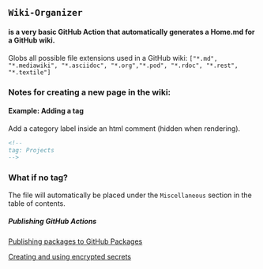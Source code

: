 ## `Wiki-Organizer`
####  is a very basic GitHub Action that automatically generates a Home.md for a GitHub wiki.

Globs all possible file extensions used in a GitHub wiki: 
`["*.md", "*.mediawiki", "*.asciidoc", "*.org","*.pod",
"*.rdoc", "*.rest", "*.textile"]`

### Notes for creating a new page in the wiki:

#### Example: Adding a tag

Add a category label inside an html comment (hidden when rendering).

```HTML
<!--
tag: Projects
-->
```

### What if no tag?

The file will automatically be placed under the `Miscellaneous` section in the table of contents.

##### Publishing GitHub Actions


[Publishing packages to GitHub Packages](https://help.github.com/en/actions/automating-your-workflow-with-github-actions/publishing-nodejs-packages#publishing-packages-to-github-packages)

[Creating and using encrypted secrets](https://help.github.com/en/actions/automating-your-workflow-with-github-actions/creating-and-using-encrypted-secrets#creating-encrypted-secrets)





